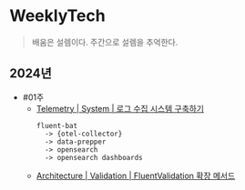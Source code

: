# WeeklyTech
> 배움은 설렘이다.
> 주간으로 설렘을 추억한다.

## 2024년
- #01주
  - [Telemetry | System | 로그 수집 시스템 구축하기](./2024/#01/TelemetryLogSystem/)
    ```
    fluent-bat
      -> {otel-collector}
      -> data-prepper
      -> opensearch
      -> opensearch dashboards
    ```
  - [Architecture | Validation | FluentValidation 확장 메서드](./2024/#01/FluentValidationExtensionMethod/)
